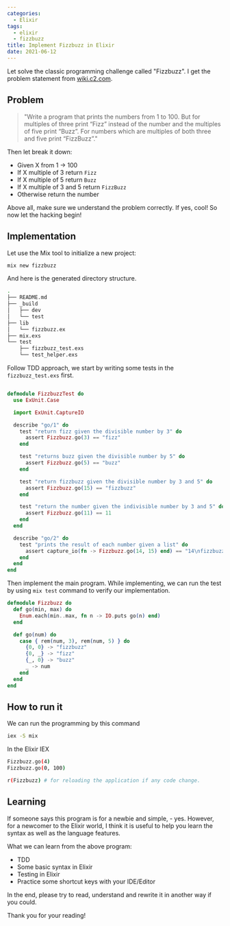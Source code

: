 ```yaml
---
categories:
  - Elixir
tags:
  - elixir
  - fizzbuzz
title: Implement Fizzbuzz in Elixir
date: 2021-06-12
---
```



Let solve the classic programming challenge called "Fizzbuzz". I get the problem statement from [wiki.c2.com](https://wiki.c2.com/?FizzBuzzTest).

## Problem

> "Write a program that prints the numbers from 1 to 100. But for multiples of three print “Fizz” instead of the number and the multiples of five print “Buzz”. For numbers which are multiples of both three and five print “FizzBuzz”."

Then let break it down:

- Given X from 1 -> 100
- If X multiple of 3 return `Fizz`
- If X multiple of 5 return `Buzz`
- If X multiple of 3 and 5 return `FizzBuzz`
- Otherwise return the number

Above all, make sure we understand the problem correctly. If yes, cool! So now let the hacking begin!

## Implementation

Let use the Mix tool to initialize a new project:

```bash
mix new fizzbuzz
```

And here is the generated directory structure.

```bash
.
├── README.md
├── _build
│   ├── dev
│   └── test
├── lib
│   └── fizzbuzz.ex
├── mix.exs
└── test
    ├── fizzbuzz_test.exs
    └── test_helper.exs
```

Follow TDD approach, we start by writing some tests in the `fizzbuzz_test.exs` first.

```elixir

defmodule FizzbuzzTest do
  use ExUnit.Case

  import ExUnit.CaptureIO

  describe "go/1" do
    test "return fizz given the divisible number by 3" do
      assert Fizzbuzz.go(3) == "fizz"
    end

    test "returns buzz given the divisible number by 5" do
      assert Fizzbuzz.go(5) == "buzz"
    end

    test "return fizzbuzz given the divisible number by 3 and 5" do
      assert Fizzbuzz.go(15) == "fizzbuzz"
    end

    test "return the number given the indivisible number by 3 and 5" do
      assert Fizzbuzz.go(11) == 11
    end
  end

  describe "go/2" do
    test "prints the result of each number given a list" do
      assert capture_io(fn -> Fizzbuzz.go(14, 15) end) == "14\nfizzbuzz\n"
    end
  end
end


```

Then implement the main program. While implementing, we can run the test by using `mix test` command to verify our implementation.

```elixir
defmodule Fizzbuzz do
  def go(min, max) do
    Enum.each(min..max, fn n -> IO.puts go(n) end)
  end

  def go(num) do
    case { rem(num, 3), rem(num, 5) } do
      {0, 0} -> "fizzbuzz"
      {0, _} -> "fizz"
      {_, 0} -> "buzz"
      _ -> num
    end
  end
end
```

## How to run it

We can run the programming by this command

```bash
iex -S mix
```

In the Elixir IEX

```bash
Fizzbuzz.go(4)
Fizzbuzz.go(0, 100)

r(Fizzbuzz) # for reloading the application if any code change.
```

## Learning

If someone says this program is for a newbie and simple, - yes. However, for a newcomer to the Elixir world, I think it is useful to help you learn the syntax as well as the language features.

What we can learn from the above program:

- TDD
- Some basic syntax in Elixir
- Testing in Elixir
- Practice some shortcut keys with your IDE/Editor

In the end, please try to read, understand and rewrite it in another way if you could.

Thank you for your reading!
